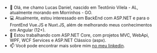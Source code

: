 - 👋 Olá, me chamo Lucas Daniel, nascido em Teotônio Vilela - AL, atualmente morando em Morrinhos - GO.
- :computer: Atualmente, estou interessado em BackEnd com ASP.NET e para o FrontEnd Vue.JS e Nuxt.JS, além de melhorando meus conhecimentos em Angular (12+).
- :office: Estou trabalhando com ASP.NET Core, com projetos MVC, WebApi, WPF, WCF Services e ASP.NET Clássico (aspx).
- 📫 Você pode encontrar mais sobre mim [no meu linkedin](https://www.linkedin.com/in/lucas-daniel-da-silva-69b146188/).
